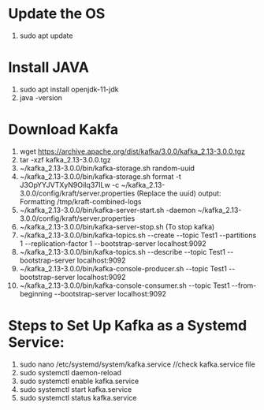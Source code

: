 # Update the OS
1. sudo apt update

# Install JAVA 
1. sudo apt install openjdk-11-jdk
2. java -version

# Download Kakfa 
1. wget https://archive.apache.org/dist/kafka/3.0.0/kafka_2.13-3.0.0.tgz
2. tar -xzf kafka_2.13-3.0.0.tgz 
3. ~/kafka_2.13-3.0.0/bin/kafka-storage.sh random-uuid
4. ~/kafka_2.13-3.0.0/bin/kafka-storage.sh format -t J3OpYYJVTXyN9OiIq37ILw -c ~/kafka_2.13-3.0.0/config/kraft/server.properties            (Replace the uuid)
 output: Formatting /tmp/kraft-combined-logs  
5. ~/kafka_2.13-3.0.0/bin/kafka-server-start.sh -daemon ~/kafka_2.13-3.0.0/config/kraft/server.properties 
6. ~/kafka_2.13-3.0.0/bin/kafka-server-stop.sh  (To stop kafka)
7. ~/kafka_2.13-3.0.0/bin/kafka-topics.sh --create --topic Test1 --partitions 1 --replication-factor 1 --bootstrap-server localhost:9092
8. ~/kafka_2.13-3.0.0/bin/kafka-topics.sh --describe --topic Test1 --bootstrap-server localhost:9092
9. ~/kafka_2.13-3.0.0/bin/kafka-console-producer.sh --topic Test1 --bootstrap-server localhost:9092
10. ~/kafka_2.13-3.0.0/bin/kafka-console-consumer.sh --topic Test1 --from-beginning --bootstrap-server localhost:9092

# Steps to Set Up Kafka as a Systemd Service:
1. sudo nano /etc/systemd/system/kafka.service     //check kafka.service file
2. sudo systemctl daemon-reload
3. sudo systemctl enable kafka.service
4. sudo systemctl start kafka.service
5. sudo systemctl status kafka.service
